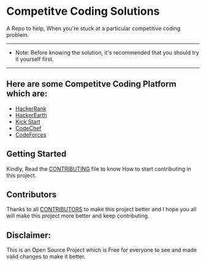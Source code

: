 # Competitve Coding Solutions

A Repo to help, When you're stuck at a particular competitive coding problem.

------------------------------------------------------------------------------------------------
* Note: Before knowing the solution, it's recommended that you should try it yourself first.
------------------------------------------------------------------------------------------------

## Here are some Competitve Coding Platform which are:
* [HackerRank](https://github.com/ALLINONE4298/Competitive-Coding-Solutions/tree/main/Hacker%20Rank)
* [HackerEarth](https://github.com/ALLINONE4298/Competitive-Coding-Solutions/tree/main/Hacker%20Earth)
* [Kick Start](https://github.com/ALLINONE4298/Competitive-Coding-Solutions/tree/main/Kick%20Start)
* [CodeChef](https://github.com/ALLINONE4298/Competitive-Coding-Solutions/tree/main/Code%20Chef)
* [CodeForces](https://github.com/ALLINONE4298/Competitive-Coding-Solutions/tree/main/CodeForces)

## Getting Started

Kindly, Read the [CONTRIBUTING](https://github.com/ALLINONE4298/Competitive-Coding-Solutions/blob/main/CONTRIBUTING.md) file to know How to start contributing in this project.

## Contributors

Thanks to all [CONTRIBUTORS](https://github.com/ALLINONE4298/Competitive-Coding-Solutions/blob/main/CONTRIBUTORS.md) to make this project better and I hope you all will make this project more better and keep contributing.


## Disclaimer: 
This is an Open Source Project which is Free for everyone to see and made valid changes to make it better.
